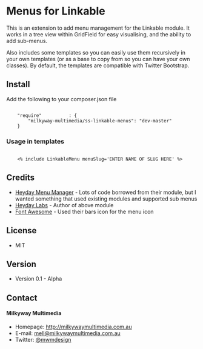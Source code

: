 Menus for Linkable
======
This is an extension to add menu management for the Linkable module. It works in a tree view within GridField for easy visualising, and the ability to add sub-menus.

Also includes some templates so you can easily use them recursively in your own templates (or as a base to copy from so you can have your own classes). By default, the templates are compatible with Twitter Bootstrap.

## Install
Add the following to your composer.json file

```

    "require"          : {
		"milkyway-multimedia/ss-linkable-menus": "dev-master"
	}

```

### Usage in templates

```

    <% include LinkableMenu menuSlug='ENTER NAME OF SLUG HERE' %>

```

## Credits
* [Heyday Menu Manager](https://github.com/heyday/silverstripe-menumanager) - Lots of code borrowed from their module, but I wanted something that used existing modules and supported sub menus
* [Heyday Labs](https://github.com/heyday) - Author of above module
* [Font Awesome](http://fontawesome.io) - Used their bars icon for the menu icon

## License 
* MIT

## Version 
* Version 0.1 - Alpha

## Contact
#### Milkyway Multimedia
* Homepage: http://milkywaymultimedia.com.au
* E-mail: mell@milkywaymultimedia.com.au
* Twitter: [@mwmdesign](https://twitter.com/mwmdesign "mwmdesign on twitter")
